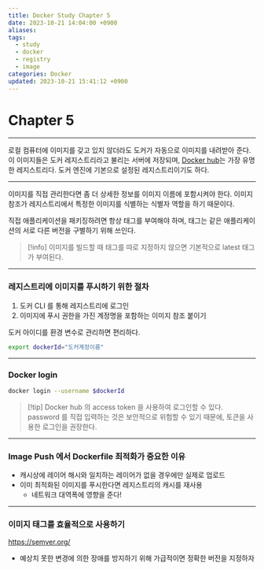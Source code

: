 ```yaml
---
title: Docker Study Chapter 5
date: 2023-10-21 14:04:00 +0900
aliases: 
tags:
  - study
  - docker
  - registry
  - image
categories: Docker
updated: 2023-10-21 15:41:12 +0900
---
```


# Chapter 5

---

로컬 컴퓨터에 이미지를 갖고 있지 않더라도 도커가 자동으로 이미지를 내려받아 준다. 이 이미지들은 도커 레지스트리라고 불리는 서버에 저장되며, [Docker hub](https://hub.docker.com/)는 가장 유명한 레지스트리다. 도커 엔진에 기본으로 설정된 레지스트리이기도 하다.

---

이미지를 직접 관리한다면 좀 더 상세한 정보를 이미지 이름에 포함시켜야 한다. 이미지 참조가 레지스트리에서 특정한 이미지를 식별하는 식별자 역할을 하기 때문이다.

직접 애플리케이션을 패키징하려면 항상 태그를 부여해야 하며, 태그는 같은 애플리케이션의 서로 다른 버전을 구별하기 위해 쓰인다.

> [!info]
> 이미지를 빌드할 때 태그를 따로 지정하지 않으면 기본적으로 latest 태그가 부여된다.

---

### 레지스트리에 이미지를 푸시하기 위한 절차

1. 도커 CLI 를 통해 레지스트리에 로그인
2. 이미지에 푸시 권한을 가진 계정명을 포함하는 이미지 참조 붙이기

도커 아이디를 환경 변수로 관리하면 편리하다.

```bash
export dockerId="도커계정이름"
```

---

### Docker login

```bash
docker login --username $dockerId
```


> [!tip] Docker hub 의 access token 을 사용하여 로그인할 수 있다.
> password 를 직접 입력하는 것은 보안적으로 위험할 수 있기 때문에, 토큰을 사용한 로그인을 권장한다.

---

### Image Push 에서 Dockerfile 최적화가 중요한 이유

- 캐시상에 레이어 해시와 일치하는 레이어가 없을 경우에만 실제로 업로드
- 이미 최적화된 이미지를 푸시한다면 레지스트리의 캐시를 재사용
    - 네트워크 대역폭에 영향을 준다!

---

### 이미지 태그를 효율적으로 사용하기

https://semver.org/

- 예상치 못한 변경에 의한 장애를 방지하기 위해 가급적이면 정확한 버전을 지정하자

